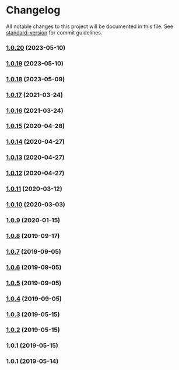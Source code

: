 # Changelog

All notable changes to this project will be documented in this file. See [standard-version](https://github.com/conventional-changelog/standard-version) for commit guidelines.

### [1.0.20](https://github.com/vue-viewer-editor/vve-element-theme/compare/v1.0.19...v1.0.20) (2023-05-10)



### [1.0.19](https://github.com/vue-viewer-editor/vve-element-theme/compare/v1.0.18...v1.0.19) (2023-05-10)



### [1.0.18](https://github.com/vue-viewer-editor/vve-element-theme/compare/v1.0.17...v1.0.18) (2023-05-09)



### [1.0.17](https://github.com/vue-viewer-editor/vve-element-theme/compare/v1.0.16...v1.0.17) (2021-03-24)



### [1.0.16](https://github.com/vue-viewer-editor/vve-element-theme/compare/v1.0.15...v1.0.16) (2021-03-24)



### [1.0.15](https://github.com/vue-viewer-editor/vve-element-theme/compare/v1.0.14...v1.0.15) (2020-04-28)



### [1.0.14](https://github.com/vue-viewer-editor/vve-element-theme/compare/v1.0.13...v1.0.14) (2020-04-27)



### [1.0.13](https://github.com/vue-viewer-editor/vve-element-theme/compare/v1.0.12...v1.0.13) (2020-04-27)



### [1.0.12](https://github.com/vue-viewer-editor/vve-element-theme/compare/v1.0.11...v1.0.12) (2020-04-27)



### [1.0.11](https://github.com/vue-viewer-editor/vve-element-theme/compare/v1.0.10...v1.0.11) (2020-03-12)



### [1.0.10](https://github.com/vue-viewer-editor/vve-element-theme/compare/v1.0.9...v1.0.10) (2020-03-03)



### [1.0.9](https://github.com/vue-viewer-editor/vve-element-theme/compare/v1.0.8...v1.0.9) (2020-01-15)



### [1.0.8](https://github.com/vue-viewer-editor/vve-element-theme/compare/v1.0.7...v1.0.8) (2019-09-17)



### [1.0.7](https://github.com/vue-viewer-editor/vve-element-theme/compare/v1.0.6...v1.0.7) (2019-09-05)



### [1.0.6](https://github.com/vue-viewer-editor/vve-element-theme/compare/v1.0.5...v1.0.6) (2019-09-05)



### [1.0.5](https://github.com/vue-viewer-editor/vve-element-theme/compare/v1.0.4...v1.0.5) (2019-09-05)



### [1.0.4](https://github.com/vue-viewer-editor/vve-element-theme/compare/v1.0.3...v1.0.4) (2019-09-05)



### [1.0.3](https://github.com/vue-viewer-editor/vve-element-theme/compare/v1.0.2...v1.0.3) (2019-05-15)



### [1.0.2](https://github.com/vue-viewer-editor/vve-element-theme/compare/v1.0.1...v1.0.2) (2019-05-15)



### 1.0.1 (2019-05-15)



### 1.0.1 (2019-05-14)
